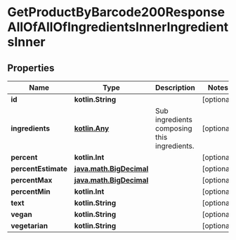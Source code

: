 
# GetProductByBarcode200ResponseAllOfAllOfIngredientsInnerIngredientsInner

## Properties
| Name | Type | Description | Notes |
| ------------ | ------------- | ------------- | ------------- |
| **id** | **kotlin.String** |  |  [optional] |
| **ingredients** | [**kotlin.Any**](kotlin.Any.md) | Sub ingredients composing this ingredients.  |  [optional] |
| **percent** | **kotlin.Int** |  |  [optional] |
| **percentEstimate** | [**java.math.BigDecimal**](java.math.BigDecimal.md) |  |  [optional] |
| **percentMax** | [**java.math.BigDecimal**](java.math.BigDecimal.md) |  |  [optional] |
| **percentMin** | **kotlin.Int** |  |  [optional] |
| **text** | **kotlin.String** |  |  [optional] |
| **vegan** | **kotlin.String** |  |  [optional] |
| **vegetarian** | **kotlin.String** |  |  [optional] |



